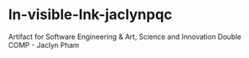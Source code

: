 # In-visible-Ink-jaclynpqc
Artifact for Software Engineering &amp; Art, Science and Innovation Double COMP - Jaclyn Pham
